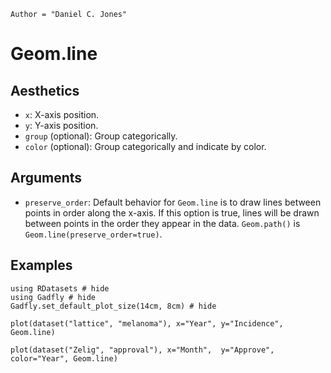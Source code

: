 ```@meta
Author = "Daniel C. Jones"
```

# Geom.line

## Aesthetics

  * `x`: X-axis position.
  * `y`: Y-axis position.
  * `group` (optional): Group categorically.
  * `color` (optional): Group categorically and indicate by color.

## Arguments

  * `preserve_order`: Default behavior for `Geom.line` is to draw lines between
    points in order along the x-axis. If this option is true, lines will be
    drawn between points in the order they appear in the data. `Geom.path()` is
    `Geom.line(preserve_order=true)`.


## Examples

```@example 1
using RDatasets # hide
using Gadfly # hide
Gadfly.set_default_plot_size(14cm, 8cm) # hide
```

```@example 1
plot(dataset("lattice", "melanoma"), x="Year", y="Incidence", Geom.line)
```

```@example 1
plot(dataset("Zelig", "approval"), x="Month",  y="Approve", color="Year", Geom.line)
```
